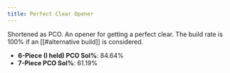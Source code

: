 ```yaml
---
title: Perfect Clear Opener
---
```

Shortened as PCO. An opener for getting a perfect clear. The build rate is 100% if an [[#alternative build]] is considered.
- **6-Piece (I held) PCO Sol%**: 84.64%
- **7-Piece PCO Sol%**: 61.19%